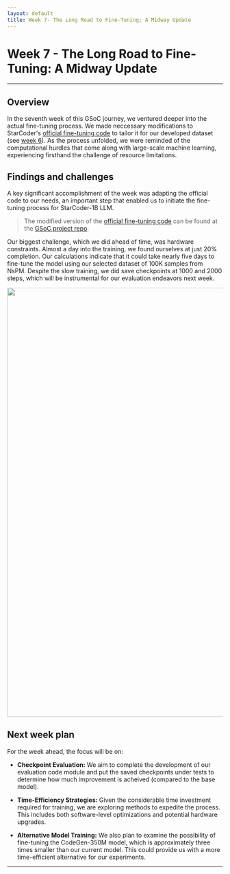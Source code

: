 ```yaml
---
layout: default
title: Week 7- The Long Road to Fine-Tuning; A Midway Update
---
```


# Week 7 - The Long Road to Fine-Tuning: A Midway Update

---

## Overview

In the seventh week of this GSoC journey, we ventured deeper into the actual fine-tuning process. We made neccessary modifications to StarCoder's [official fine-tuning code] to tailor it for our developed dataset (see [week 6]). As the process unfolded, we were reminded of the computational hurdles that come along with large-scale machine learning, experiencing firsthand the challenge of resource limitations.


## Findings and challenges 
A key significant accomplishment of the week was adapting the official code to our needs, an important step that enabled us to initiate the fine-tuning process for StarCoder-1B LLM. 

> The modified version of the [official fine-tuning code] can be found at the [GSoC project repo].

Our biggest challenge, which we did  ahead of time, was hardware constraints. Almost a day into the training, we found ourselves at just 20% completion. Our calculations indicate that it could take nearly five days to fine-tune the model using our selected dataset of 100K samples from NsPM. Despite the slow training, we did save checkpoints at 1000 and 2000 steps, which will be instrumental for our evaluation endeavors next week.


<img src="tuning-week7.png"  width="1000">

## Next week plan

For the week ahead, the focus will be on: 

- **Checkpoint Evaluation:** We aim to complete the development of our evaluation code module and put the saved checkpoints under tests to determine how much improvement is acheived (compared to the base model).

- **Time-Efficiency Strategies:** Given the considerable time investment required for training, we are exploring methods to expedite the process. This includes both software-level optimizations and potential hardware upgrades.

- **Alternative Model Training:** We also plan to examine the possibility of fine-tuning the CodeGen-350M model, which is approximately three times smaller than our current model. This could provide us with a more time-efficient alternative for our experiments.

----
[week 6]: https://mehrzadshm.github.io/GSoC-2023-blog/weeks/week6.html
[official fine-tuning code]: https://github.com/bigcode-project/starcoder/blob/main/finetune/finetune.py
[GSoC project repo]: https://github.com/dbpedia/neural-qa/tree/gsoc-mehrzad/gsoc/mehrzad